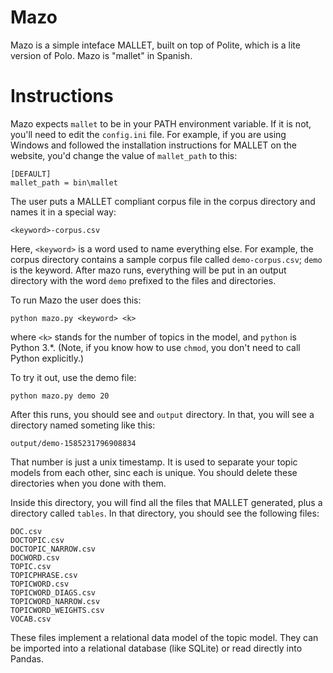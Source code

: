 # Mazo
Mazo is a simple inteface MALLET, built on top of Polite, which is a lite version of Polo. Mazo is "mallet" in Spanish.

# Instructions

Mazo expects `mallet` to be in your PATH environment variable. If it is not, you'll need to edit the `config.ini` file. For example, if you are using Windows and followed the installation instructions for MALLET on the website, you'd change the value of `mallet_path` to this:

```buildoutcfg
[DEFAULT]
mallet_path = bin\mallet
``` 

The user puts a MALLET compliant corpus file in the corpus directory and names it in a special way:

```
<keyword>-corpus.csv
```

Here, `<keyword>` is a word used to name everything else. For example, the corpus directory contains a sample corpus file called `demo-corpus.csv`; `demo` is the keyword. After mazo runs, everything will be put in an output directory with the word `demo` prefixed to the files and directories.

To run Mazo the user does this:

```
python mazo.py <keyword> <k>
```

where `<k>` stands for the number of topics in the model, and `python` is Python 3.*. (Note, if you know how to use `chmod`, you don't need to call Python explicitly.)

To try it out, use the demo file:

```
python mazo.py demo 20
```

After this runs, you should see and `output` directory. In that, you will see a directory named someting like this:

```buildoutcfg
output/demo-1585231796908834
```

That number is just a unix timestamp. It is used to separate your topic models from each other, sinc each is unique. You should delete these directories when you done with them.

Inside this directory, you will find all the files that MALLET generated, plus a directory called `tables`. In that directory, you should see the following files:

```buildoutcfg
DOC.csv
DOCTOPIC.csv
DOCTOPIC_NARROW.csv
DOCWORD.csv
TOPIC.csv
TOPICPHRASE.csv
TOPICWORD.csv
TOPICWORD_DIAGS.csv
TOPICWORD_NARROW.csv
TOPICWORD_WEIGHTS.csv
VOCAB.csv
```

These files implement a relational data model of the topic model. They can be imported into a relational database (like SQLite) or read directly into Pandas.  

